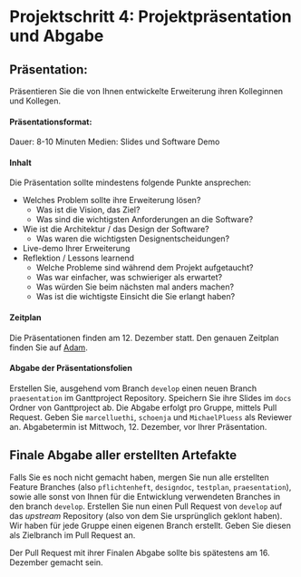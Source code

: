 # Projektschritt 4: Projektpräsentation und Abgabe

## Präsentation:
Präsentieren Sie die von Ihnen entwickelte Erweiterung ihren Kolleginnen und Kollegen. 


#### Präsentationsformat:

Dauer: 8-10 Minuten
Medien: Slides und Software Demo

#### Inhalt

Die Präsentation sollte mindestens folgende Punkte ansprechen:

* Welches Problem sollte ihre Erweiterung lösen?
    * Was ist die Vision, das Ziel?
    * Was sind die wichtigsten Anforderungen an die Software?
* Wie ist die Architektur / das Design der Software?
   * Was waren die wichtigsten Designentscheidungen?
* Live-demo Ihrer Erweiterung
* Reflektion / Lessons learnend
    * Welche Probleme sind während dem Projekt aufgetaucht?
    * Was war einfacher, was schwieriger als erwartet?
    * Was würden Sie beim nächsten mal anders machen?
    * Was ist die wichtigste Einsicht die Sie erlangt haben?

#### Zeitplan
Die Präsentationen finden am 12. Dezember statt. Den genauen Zeitplan finden Sie auf [Adam](https://adam.unibas.ch/goto_adam_file_752285_download.html).


#### Abgabe der Präsentationsfolien

Erstellen Sie, ausgehend vom Branch ```develop``` einen neuen Branch ```praesentation``` im Ganttproject Repository. Speichern Sie ihre Slides im ```docs``` Ordner von Ganttproject ab. 
Die Abgabe erfolgt pro Gruppe, mittels Pull Request. Geben Sie ```marcelluethi```, ```schoenja``` und ```MichaelPluess``` als Reviewer an. Abgabetermin ist Mittwoch, 12. Dezember, vor Ihrer Präsentation. 


## Finale Abgabe aller erstellten Artefakte

Falls Sie es noch nicht gemacht haben, mergen Sie nun alle erstellten Feature Branches (also ```pflichtenheft```, ```designdoc```, ```testplan```, ```praesentation```), sowie alle sonst von Ihnen für die Entwicklung verwendeten Branches in den branch ```develop```. 
Erstellen Sie nun einen Pull Request von ```develop``` auf das *upstream* Repository (also von dem Sie ursprünglich geklont haben). Wir haben für jede Gruppe einen eigenen Branch erstellt. Geben Sie diesen als Zielbranch im Pull Request an. 

Der Pull Request mit ihrer Finalen Abgabe sollte bis spätestens am 16. Dezember gemacht sein.


